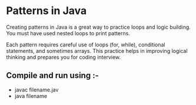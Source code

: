 # Patterns in Java
Creating patterns in Java is a great way to practice loops and logic building. You must have used nested loops to print patterns.

Each pattern requires careful use of loops (for, while), conditional statements, and sometimes arrays. This practice helps in improving logical thinking and prepares you for coding interview.

## Compile and run using :-
  - javac filename.jav
  - java filename
